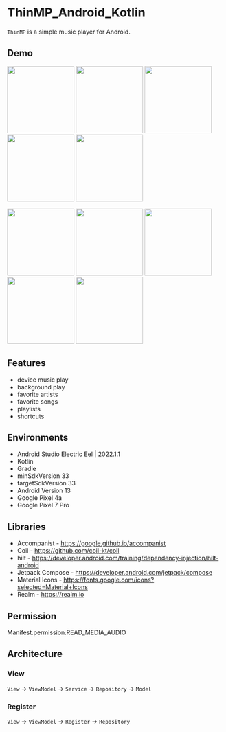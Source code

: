 # ThinMP_Android_Kotlin

`ThinMP` is a simple music player for Android.

## Demo
<img src="https://user-images.githubusercontent.com/42083313/225055784-6f8c4b38-d009-436a-8376-2a80dabd6318.png" width="156"> <img src="https://user-images.githubusercontent.com/42083313/213877960-a8da6a71-87f6-4837-ad33-0f6a4890e116.png" width="156"> <img src="https://user-images.githubusercontent.com/42083313/213878056-d4ddf2f2-ef7d-4b44-a1ce-1cea579d50be.png" width="156"> <img src="https://user-images.githubusercontent.com/42083313/213878010-3542e7d0-2558-4bf1-b90c-edf9ec624a76.png" width="156"> <img src="https://user-images.githubusercontent.com/42083313/231498862-fc5d6384-6cba-4e82-ba50-ae32b0a456e5.png" width="156">

<img src="https://user-images.githubusercontent.com/42083313/231499147-e93e9e6f-700e-408d-84f2-5e72c2a04a18.png" width="156"> <img src="https://user-images.githubusercontent.com/42083313/231499338-70139d71-cb6c-4cfd-82b2-2935c2fa5f6e.png" width="156"> <img src="https://user-images.githubusercontent.com/42083313/231499505-f088bd73-9f6a-445e-8e5c-c39f2c846b46.png" width="156"> <img src="https://user-images.githubusercontent.com/42083313/231499593-5299f943-b468-4d60-8032-3ff3d4afc64f.png" width="156"> <img src="https://user-images.githubusercontent.com/42083313/231499656-c40e95f5-bcb1-4286-92d7-5597382c36cf.png" width="156">

## Features

* device music play
* background play
* favorite artists
* favorite songs
* playlists
* shortcuts

## Environments

* Android Studio Electric Eel | 2022.1.1
* Kotlin
* Gradle
* minSdkVersion 33
* targetSdkVersion 33
* Android Version 13
* Google Pixel 4a
* Google Pixel 7 Pro

## Libraries

* Accompanist - https://google.github.io/accompanist
* Coil - https://github.com/coil-kt/coil
* hilt - https://developer.android.com/training/dependency-injection/hilt-android
* Jetpack Compose - https://developer.android.com/jetpack/compose
* Material Icons - https://fonts.google.com/icons?selected=Material+Icons
* Realm - https://realm.io

## Permission

Manifest.permission.READ_MEDIA_AUDIO

## Architecture

### View

`View` → `ViewModel` → `Service` → `Repository` → `Model`

### Register

`View` → `ViewModel` → `Register` → `Repository`
